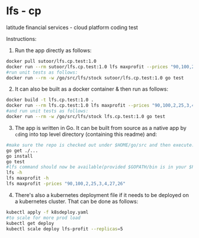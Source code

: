 # lfs - cp
latitude financial services - cloud platform coding test

Instructions:
1. Run the app directly as follows:
```bash
docker pull sutoor/lfs.cp.test:1.0
docker run --rm sutoor/lfs.cp.test:1.0 lfs maxprofit --prices "90,100,2,25,3,4,27,26"
#run unit tests as follows:
docker run --rm -w /go/src/lfs/stock sutoor/lfs.cp.test:1.0 go test
```

2. It can also be built as a docker container & then run as follows: 
```bash
docker build -t lfs.cp.test:1.0 .
docker run --rm lfs.cp.test:1.0 lfs maxprofit --prices "90,100,2,25,3,4,27,26"
#and run unit tests as follows:
docker run --rm -w /go/src/lfs/stock lfs.cp.test:1.0 go test
```

3. The app is written in Go. It can be built from source as a native app by `cd`ing into top level directory (containing this readme) and:
```bash
#make sure the repo is checked out under $HOME/go/src and then execute:
go get ./...
go install
go test
#lfs command should now be available(provided $GOPATH/bin is in your $PATH env variable)
lfs -h
lfs maxprofit -h
lfs maxprofit -prices "90,100,2,25,3,4,27,26"
```

4. There's also a kubernetes deployment file if it needs to be deployed on a kubernetes cluster. That can be done as follows:
```bash
kubectl apply -f k8sdeploy.yaml
#to scale for more prod load
kubectl get deploy
kubectl scale deploy lfs-profit --replicas=5
```

